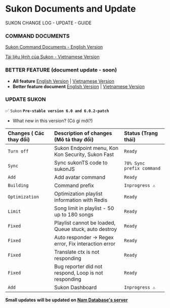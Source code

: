 # Sukon Documents and Update

SUKON CHANGE LOG - UPDATE - GUIDE

### COMMAND DOCUMENTS

[Sukon Command Documents - English Version](https://github.com/Fubuki-World0510/sukon-change-log/blob/sukon-5.5.0-beta/command-document-en.md)

[Tài liệu lệnh của Sukon - Vietnamese Version](https://github.com/Fubuki-World0510/sukon-change-log/blob/sukon-5.5.0-beta/command-document-vi.md)

### BETTER FEATURE (document update - soon)

- **All feature**
  [English Version]() |
  [Vietnamese Version]()
- **Better feature document**
  [English Version]() |
  [Vietnamese Version]()

### UPDATE SUKON

✅ `Sukon` **`Pre-stable version 6.0 and 6.0.2-patch`**

- What new in this version? (Có gì mới?)

| Changes ( Các thay đổi) | Description of changes (Mô tả thay đổi)              | Status (Trạng thái)       |
| :---------------------- | :--------------------------------------------------- | :------------------------ |
| `Turn off`              | Sukon Endpoint menu, Kon Kon Security, Sukon Fast    | `Ready`                   |
| `Sync`                  | Sync sukonTS code to sukonJS                         | `70% Sync prefix command` |
| `Add`                   | Add avatar command                                   | `Ready`                   |
| `Building`              | Command prefix                                       | `Inprogress ⚠`            |
| `Optimization`          | Optimization playlist information with Redis         | `Ready`                   |
| `Limit`                 | Song limit in playlist - 50 up to 180 songs          | `Ready`                   |
| `Fixed`                 | Playlist cannot be loaded, Queue stuck, auto destroy | `Ready`                   |
| `Fixed`                 | Auto responder -> Regex error, Fix interaction error | `Ready`                   |
| `Fixed`                 | Translate ctx is not responding                      | `Ready`                   |
| `Fixed`                 | Bug reporter did not respond, Loop is not responding | `Ready`                   |
| `Add`                   | Sukon Dashboard                                      | `Inprogress ⚠`            |

**Small updates will be updated on [Nam Database's server](https://discord.gg/4avukvUBFM)**
